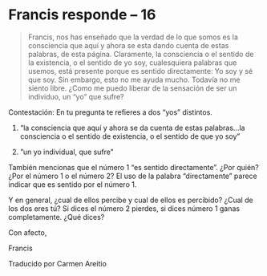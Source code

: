 # Francis responde – 16

>Francis, nos has enseñado que la verdad de lo que somos es la consciencia que aquí y ahora se esta dando cuenta de estas palabras, de esta página. Claramente, la consciencia o el sentido de la existencia, o el sentido de yo soy, cualesquiera palabras que usemos, está presente porque es sentido directamente: Yo soy y sé que soy. Sin embargo, esto no me ayuda mucho. Todavía no me siento libre. ¿Como me puedo liberar de la sensación de ser un individuo, un “yo” que sufre?

Contestación: En tu pregunta te refieres a dos “yos” distintos.

1. “la consciencia que aquí y ahora se da cuenta de estas palabras…la consciencia o el sentido de existencia, o el sentido de que yo soy”

2. ”un yo individual, que sufre"

También mencionas que el número 1 “es sentido directamente”. ¿Por quién? ¿Por el número 1 o el número 2? El uso de la palabra “directamente” parece indicar que es sentido por el número 1.

Y en general, ¿cual de ellos percibe y cual de ellos es percibido? ¿Cual de los dos eres tú? Si dices el número 2 pierdes, si dices número 1 ganas completamente. ¿Qué dices?

Con afecto,

Francis

Traducido por Carmen Areitio